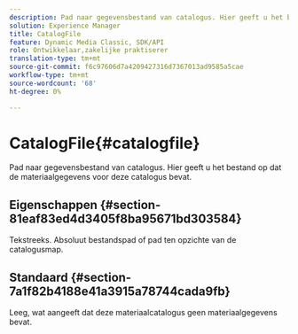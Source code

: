 ```yaml
---
description: Pad naar gegevensbestand van catalogus. Hier geeft u het bestand op dat de materiaalgegevens voor deze catalogus bevat.
solution: Experience Manager
title: CatalogFile
feature: Dynamic Media Classic, SDK/API
role: Ontwikkelaar,zakelijke praktiserer
translation-type: tm+mt
source-git-commit: f6c97606d7a4209427316d7367013ad9585a5cae
workflow-type: tm+mt
source-wordcount: '68'
ht-degree: 0%

---
```



# CatalogFile{#catalogfile}

Pad naar gegevensbestand van catalogus. Hier geeft u het bestand op dat de materiaalgegevens voor deze catalogus bevat.

## Eigenschappen {#section-81eaf83ed4d3405f8ba95671bd303584}

Tekstreeks. Absoluut bestandspad of pad ten opzichte van de catalogusmap.

## Standaard {#section-7a1f82b4188e41a3915a78744cada9fb}

Leeg, wat aangeeft dat deze materiaalcatalogus geen materiaalgegevens bevat.
